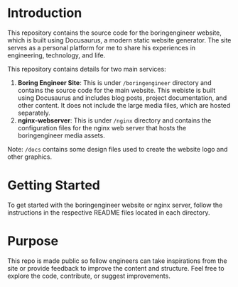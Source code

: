 # Introduction

This repository contains the source code for the boringengineer website, which is built using Docusaurus, a modern static website generator. The site serves as a personal platform for me to share his experiences in engineering, technology, and life.

This repository contains details for two main services:
1. **Boring Engineer Site**: This is under `/boringengineer` directory and contains the source code for the main website. This webiste is built using Docusaurus and includes blog posts, project documentation, and other content. It does not include the large media files, which are hosted separately.
2. **nginx-webserver**: This is under `/nginx` directory and contains the configuration files for the nginx web server that hosts the boringengineer media assets.

Note: `/docs` contains some design files used to create the website logo and other graphics.

# Getting Started

To get started with the boringengineer website or nginx server, follow the instructions in the respective README files located in each directory.

# Purpose

This repo is made public so fellow engineers can take inspirations from the site or provide feedback to improve the content and structure. Feel free to explore the code, contribute, or suggest improvements.